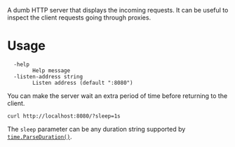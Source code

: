 A dumb HTTP server that displays the incoming requests. It can be useful to
inspect the client requests going through proxies.

# Usage

```
  -help
        Help message
  -listen-address string
        Listen address (default ":8080")
```

You can make the server wait an extra period of time before returning to the client.

```
curl http://localhost:8080/?sleep=1s
```

The `sleep` parameter can be any duration string supported by [`time.ParseDuration()`](https://golang.org/pkg/time/#ParseDuration).
